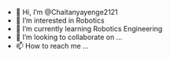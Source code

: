 - 👋 Hi, I’m @Chaitanyayenge2121
- 👀 I’m interested in Robotics
- 🌱 I’m currently learning Robotics Engineering
- 💞️ I’m looking to collaborate on ...
- 📫 How to reach me ...

<!---
Chaitanyayenge2121/Chaitanyayenge2121 is a ✨ special ✨ repository because its `README.md` (this file) appears on your GitHub profile.
You can click the Preview link to take a look at your changes.
--->
